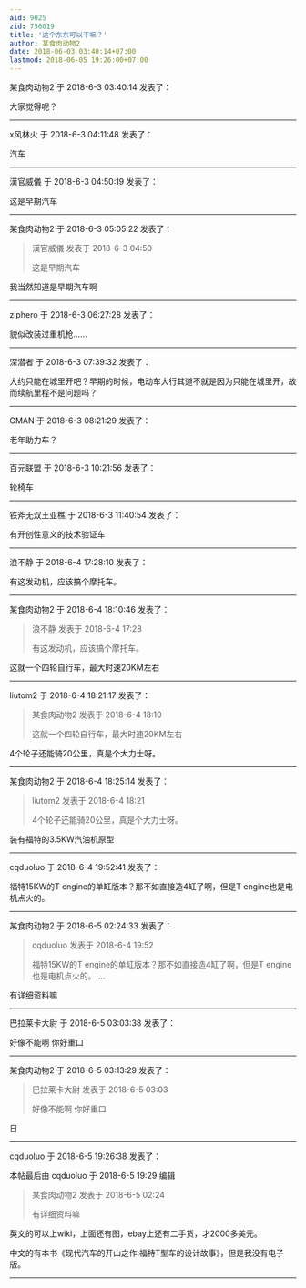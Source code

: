 ```yaml
---
aid: 9025
zid: 756019
title: '这个东东可以干嘛？'
author: 某食肉动物2
date: 2018-06-03 03:40:14+07:00
lastmod: 2018-06-05 19:26:00+07:00
---
```


某食肉动物2 于 2018-6-3 03:40:14 发表了：

大家觉得呢？

---------

x风林火 于 2018-6-3 04:11:48 发表了：

汽车

---------

漢官威儀 于 2018-6-3 04:50:19 发表了：

这是早期汽车

---------

某食肉动物2 于 2018-6-3 05:05:22 发表了：

> 漢官威儀 发表于 2018-6-3 04:50
> 
> 这是早期汽车



我当然知道是早期汽车啊

---------

ziphero 于 2018-6-3 06:27:28 发表了：

貌似改装过重机枪……

---------

深潜者 于 2018-6-3 07:39:32 发表了：

大约只能在城里开吧？早期的时候，电动车大行其道不就是因为只能在城里开，故而续航里程不是问题吗？

---------

GMAN 于 2018-6-3 08:21:29 发表了：

老年助力车？

---------

百元联盟 于 2018-6-3 10:21:56 发表了：

轮椅车

---------

铁斧无双王亚樵 于 2018-6-3 11:40:54 发表了：

有开创性意义的技术验证车

---------

浪不静 于 2018-6-4 17:28:10 发表了：

有这发动机，应该搞个摩托车。

---------

某食肉动物2 于 2018-6-4 18:10:46 发表了：

> 浪不静 发表于 2018-6-4 17:28
> 
> 有这发动机，应该搞个摩托车。



这就一个四轮自行车，最大时速20KM左右

---------

liutom2 于 2018-6-4 18:21:17 发表了：

> 某食肉动物2 发表于 2018-6-4 18:10
> 
> 这就一个四轮自行车，最大时速20KM左右



4个轮子还能骑20公里，真是个大力士呀。

---------

某食肉动物2 于 2018-6-4 18:25:14 发表了：

> liutom2 发表于 2018-6-4 18:21
> 
> 4个轮子还能骑20公里，真是个大力士呀。



装有福特的3.5KW汽油机原型

---------

cqduoluo 于 2018-6-4 19:52:41 发表了：

福特15KW的T engine的单缸版本？那不如直接造4缸了啊，但是T engine也是电机点火的。

---------

某食肉动物2 于 2018-6-5 02:24:33 发表了：

> cqduoluo 发表于 2018-6-4 19:52
> 
> 福特15KW的T engine的单缸版本？那不如直接造4缸了啊，但是T engine也是电机点火的。 ...



有详细资料嘛

---------

巴拉莱卡大尉 于 2018-6-5 03:03:38 发表了：

好像不能啊 你好重口

---------

某食肉动物2 于 2018-6-5 03:13:29 发表了：

> 巴拉莱卡大尉 发表于 2018-6-5 03:03
> 
> 好像不能啊 你好重口



日

---------

cqduoluo 于 2018-6-5 19:26:38 发表了：

本帖最后由 cqduoluo 于 2018-6-5 19:29 编辑 


> 
> 某食肉动物2 发表于 2018-6-5 02:24
> 
> 有详细资料嘛



英文的可以上wiki，上面还有图，ebay上还有二手货，才2000多美元。

中文的有本书《现代汽车的开山之作:福特T型车的设计故事》，但是我没有电子版。

---------

